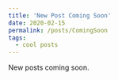 ```yaml
---
title: 'New Post Coming Soon'
date: 2020-02-15
permalink: /posts/ComingSoon
tags:
  - cool posts
---
```

New posts coming soon.
